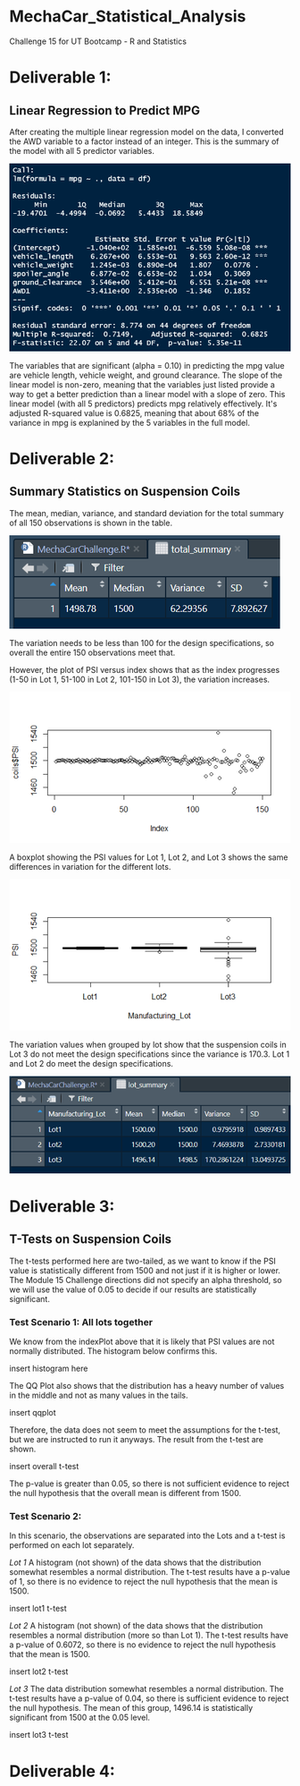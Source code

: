 # MechaCar_Statistical_Analysis
Challenge 15 for UT Bootcamp - R and Statistics



# Deliverable 1:
## Linear Regression to Predict MPG
After creating the multiple linear regression model on the data, I converted the AWD variable to a factor instead of an integer. This is the summary of the model with all 5 predictor variables.

![LinearRegSummary](https://github.com/SG314159/MechaCar_Statistical_Analysis/blob/main/images/LinearRegSummary.PNG)

The variables that are significant (alpha = 0.10) in predicting the mpg value are vehicle length, vehicle weight, and ground clearance. The slope of the linear model is non-zero, meaning that the variables just listed provide a way to get a better prediction than a linear model with a slope of zero. This linear model (with all 5 predictors) predicts mpg relatively effectively. It's adjusted R-squared value is 0.6825, meaning that about 68% of the variance in mpg is explanined by the 5 variables in the full model.



# Deliverable 2:
## Summary Statistics on Suspension Coils
The mean, median, variance, and standard deviation for the total summary of all 150 observations is shown in the table.

![total_summary](https://github.com/SG314159/MechaCar_Statistical_Analysis/blob/main/images/total_summary.PNG)

The variation needs to be less than 100 for the design specifications, so overall the entire 150 observations meet that.

However, the plot of PSI versus index shows that as the index progresses (1-50 in Lot 1, 51-100 in Lot 2, 101-150 in Lot 3), the variation increases.  

![indexPlot](https://github.com/SG314159/MechaCar_Statistical_Analysis/blob/main/images/indexPlot.png) 

A boxplot showing the PSI values for Lot 1, Lot 2, and Lot 3 shows the same differences in variation for the different lots. 

![boxplot](https://github.com/SG314159/MechaCar_Statistical_Analysis/blob/main/images/boxplots.png) 

The variation values when grouped by lot show that the suspension coils in Lot 3 do not meet the design specifications since the variance is 170.3. Lot 1 and Lot 2 do meet the design specifications.

![lot_summary](https://github.com/SG314159/MechaCar_Statistical_Analysis/blob/main/images/lot_summary.PNG) 



# Deliverable 3:
## T-Tests on Suspension Coils
The t-tests performed here are two-tailed, as we want to know if the PSI value is statistically different from 1500 and not just if it is higher or lower. The Module 15 Challenge directions did not specify an alpha threshold, so we will use the value of 0.05 to decide if our results are statistically significant.

### Test Scenario 1: All lots together
We know from the indexPlot above that it is likely that PSI values are not normally distributed. The histogram below confirms this.

insert histogram here

The QQ Plot also shows that the distribution has a heavy number of values in the middle and not as many values in the tails. 

insert qqplot

Therefore, the data does not seem to meet the assumptions for the t-test, but we are instructed to run it anyways. The result from the t-test are shown.

insert overall t-test

The p-value is greater than 0.05, so there is not sufficient evidence to reject the null hypothesis that the overall mean is different from 1500.


### Test Scenario 2:
In this scenario, the observations are separated into the Lots and a t-test is performed on each lot separately.

*Lot 1*
A histogram (not shown) of the data shows that the distribution somewhat resembles a normal distribution. The t-test results have a p-value of 1, so there is no evidence to reject the null hypothesis that the mean is 1500.

insert lot1 t-test

*Lot 2*
A histogram (not shown) of the data shows that the distribution resembles a normal distribution (more so than Lot 1). The t-test results have a p-value of 0.6072, so there is no evidence to reject the null hypothesis that the mean is 1500.

insert lot2 t-test

*Lot 3*
The data distribution somewhat resembles a normal distribution. The t-test results have a p-value of 0.04, so there is sufficient evidence to reject the null hypothesis. The mean of this group, 1496.14 is statistically significant from 1500 at the 0.05 level.

insert lot3 t-test



# Deliverable 4:


